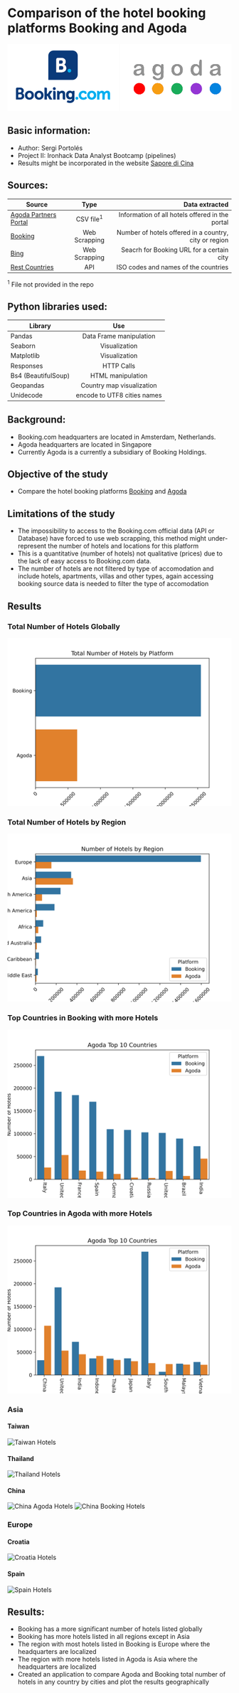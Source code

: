 # Comparison of the hotel booking platforms Booking and Agoda
![Booking](./images/booking.png)
![Agoda](./images/agoda.png)
## Basic information:
- Author: Sergi Portolés
- Project II: Ironhack Data Analyst Bootcamp (pipelines)
- Results might be incorporated in the website [Sapore di Cina](https://www.saporedicina.com/english/)
## Sources:
| Source   |      Type      |  Data extracted  |
|----------|:-------------:|------:|
| [Agoda Partners Portal](https://partners.agoda.com/)|  CSV file<sup>1</sup> | Information of all hotels offered in the portal |
| [Booking](https://www.booking.com/) | Web Scrapping | Number of hotels offered in a country, city or region |
|[Bing](https://www.bing.com/)|Web Scrapping|Seacrh for Booking URL for a certain city
| [Rest Countries](https://restcountries.com/) | API | ISO codes and names of the countries |
 
<sup>1</sup> File not provided in the repo
 
## Python libraries used:
 
| Library   |      Use     |
|----------|:-------------:|
| Pandas | Data Frame manipulation |
| Seaborn | Visualization |
| Matplotlib | Visualization |
| Responses | HTTP Calls |
| Bs4 (BeautifulSoup) | HTML manipulation |
| Geopandas | Country map visualization |
|Unidecode | encode to UTF8 cities names|

## Background:
- Booking.com headquarters are located in Amsterdam, Netherlands.
- Agoda headquarters are located in Singapore
- Currently Agoda is a currently a subsidiary of Booking Holdings.
## Objective of the study
- Compare the hotel booking platforms [Booking](https://www.booking.com/) and [Agoda](https://www.agoda.com/)
 
## Limitations of the study
- The impossibility to access to the Booking.com official data (API or Database) have forced to use web scrapping, this method might under-represent the number of hotels and locations for this platform
- This is a quantitative (number of hotels) not qualitative (prices) due to the lack of easy access to Booking.com data.
- The number of hotels are not filtered by type of accomodation and include hotels, apartments, villas and other types, again accessing booking source data is needed to filter the type of accomodation 

## Results
### Total Number of Hotels Globally
![Total Number of Hotels](./images/total_graph.png)
### Total Number of Hotels by Region
![World Regions](./images/regions_graph.png)
### Top Countries in Booking with more Hotels
![Booking Top 10 Countries](./images/cbooking_graph.png)
### Top Countries in Agoda with more Hotels
![Agoda Top10 Countries](./images/cagoda_graph.png)
### Asia
#### Taiwan
![Taiwan Hotels](./images/taiwan_comp.png)
#### Thailand
![Thailand Hotels](./images/thailand_comp.png)
#### China
![China Agoda Hotels](./images/china_agoda.png)
![China Booking Hotels](./images/china_booking.png)
### Europe
#### Croatia
![Croatia Hotels](./images/croatia.png)
#### Spain
![Spain Hotels](./images/spain.png)

## Results:
- Booking has a more significant number of hotels listed globally
- Booking has more hotels listed in all regions except in Asia
- The region with most hotels listed in Booking is Europe where the headquarters are localized
- The region with more hotels listed in Agoda is Asia where the headquarters are localized
- Created an application to compare Agoda and Booking total number of hotels in any country by cities and plot the results geographically